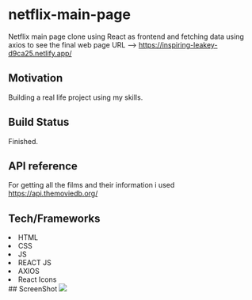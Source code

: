 # netflix-main-page
Netflix main page clone using React as frontend and fetching data using axios
to see the final web page URL --> https://inspiring-leakey-d9ca25.netlify.app/

## Motivation
Building a real life project using my skills. 

## Build Status
Finished.

## API reference
For getting all the films and their information i used https://api.themoviedb.org/ 

## Tech/Frameworks
<list>
  <li>HTML</li>
  <li>CSS</li>
  <li>JS</li>
  <li>REACT JS</li>
  <li>AXIOS</li>
  <li>React Icons</li>
</list>
## ScreenShot
<img src='https://www.peretarrida.com/static/media/netflix.75f3cfb2feaa69ead9ca.PNG'></img>
